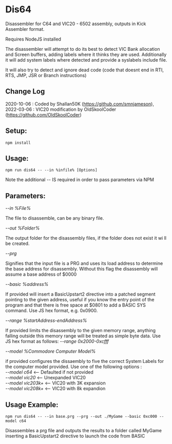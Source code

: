 # Dis64
Disassembler for C64 and VIC20 - 6502 assembly, outputs in Kick Assembler format.

Requires NodeJS installed

The disassembler will attempt to do its best to detect VIC Bank allocation and Screen buffers, adding labels where it thinks they are used. Additionally it will add system labels where detected and provide a syslabels include file.

It will also try to detect and ignore dead code (code that doesnt end in RTI, RTS, JMP, JSR or Branch instructions)

Change Log
-
2020-10-06 : Coded by Shallan50K (https://github.com/smnjameson),<BR>
2022-03-06 : VIC20 modification by OldSkoolCoder (https://github.com/OldSkoolCoder)

## Setup:
```
npm install
```


## Usage:
```
npm run dis64 -- --in %infile% [Options]
```
Note the additional -- IS required in order to pass parameters via NPM


## Parameters:


*--in %File%*

The file to disassemble, can be any binary file.

*--out %Folder%*

The output folder for the disassembly files, if the folder does not exist it wi ll be created.

*--prg*

Signifies that the input file is a PRG and uses its load address to determine the base address for disassembly. Without this flag the disassembly will assume a base address of $0000

*--basic %address%*

If provided will insert a BasicUpstart2 directive into a patched segment pointing to the given address, useful if you know the entry point of the program and that there is free space at $0801 to add a BASIC SYS command. Use JS hex format, e.g. 0x0900.

*--range %startAddress-endAddress%*

If provided limits the disassembly to the given memory range, anything falling outside this memory range will be treated as simple byte data. Use JS hex format as follows:
*--range 0x2000-0xcfff*
 
*--model %Commodore Computer Model%*

if provided configures the dissaembly to five the correct System Labels for the computer model provided. Use one of the following options :<br>
*--model c64*  <-- Defaulted if not provided<BR>
*--model vic20* <-- Unexpanded VIC20<BR>
*--model vic203k+* <-- VIC20 with 3K expansion<BR>
*--model vic208k+* <-- VIC20 with 8k expandion

## Usage Example:

```
npm run dis64 -- --in base.prg --prg --out ./MyGame --basic 0xc000 -- model c64
```
Disassembles a prg file and outputs the results to a folder called MyGame inserting a BasicUpstart2 directive to launch the code from BASIC
